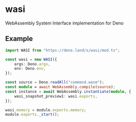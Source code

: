 # wasi

WebAssembly System Interface implementation for Deno

## Example

```typescript
import WASI from "https://deno.land/x/wasi/mod.ts";

const wasi = new WASI({
	args: Deno.argv,
	env: Deno.env,
});

const source = Deno.readAll("command.wasm");
const module = await WebAssembly.compile(source);
const instance = await WebAssembly.instantiate(module, {
	wasi_snapshot_preview1: wasi.exports,
});

wasi.memory = module.exports.memory;
module.exports._start();
```
